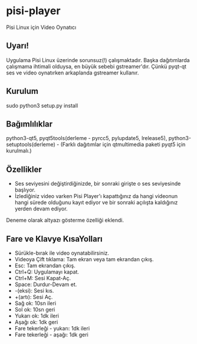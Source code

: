 # pisi-player
Pisi Linux için Video Oynatıcı

## Uyarı!

Uygulama Pisi Linux üzerinde sorunsuz(!) çalışmaktadır. Başka dağıtımlarda çalışmama ihtimali olduysa, en büyük sebebi gstreamer'dır.
Çünkü pyqt-qt ses ve video oynatırken arkaplanda gstreamer kullanır.

## Kurulum

sudo python3 setup.py install

## Bağımlılıklar

python3-qt5, pyqt5tools(derleme - pyrcc5, pylupdate5, lrelease5), python3-setuptools(derleme) - (Farklı dağıtımlar için qtmultimedia paketi pyqt5 için kurulmalı.)

## Özellikler

* Ses seviyesini değiştirdiğinizde, bir sonraki girişte o ses seviyesinde başlıyor.
* İzlediğiniz video varken Pisi Player'ı kapattığınız da hangi videonun hangi sürede olduğunu kayıt ediyor ve bir sonraki açılışta kaldığınız yerden devam ediyor.

Deneme olarak altyazı gösterme özelliği eklendi.

## Fare ve Klavye KısaYolları

* Sürükle-bırak ile video oynatabilirsiniz.
* Videoya Çift tıklama: Tam ekran veya tam ekrandan çıkış.
* Esc: Tam ekrandan çıkış.
* Ctrl+Q: Uygulamayı kapat.
* Ctrl+M: Sesi Kapat-Aç.
* Space: Durdur-Devam et.
* -(eksi): Sesi kıs.
* +(artı): Sesi Aç.
* Sağ ok: 10sn ileri
* Sol ok: 10sn geri
* Yukarı ok: 1dk ileri
* Aşağı ok: 1dk geri
* Fare tekerleği - yukarı: 1dk ileri
* Fare tekerleği - aşağı: 1dk geri

